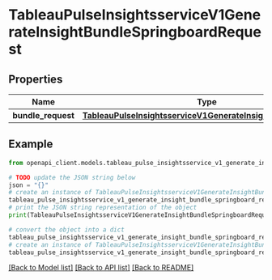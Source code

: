 # TableauPulseInsightsserviceV1GenerateInsightBundleSpringboardRequest


## Properties

Name | Type | Description | Notes
------------ | ------------- | ------------- | -------------
**bundle_request** | [**TableauPulseInsightsserviceV1GenerateInsightBundleRequest**](TableauPulseInsightsserviceV1GenerateInsightBundleRequest.md) |  | [optional] 

## Example

```python
from openapi_client.models.tableau_pulse_insightsservice_v1_generate_insight_bundle_springboard_request import TableauPulseInsightsserviceV1GenerateInsightBundleSpringboardRequest

# TODO update the JSON string below
json = "{}"
# create an instance of TableauPulseInsightsserviceV1GenerateInsightBundleSpringboardRequest from a JSON string
tableau_pulse_insightsservice_v1_generate_insight_bundle_springboard_request_instance = TableauPulseInsightsserviceV1GenerateInsightBundleSpringboardRequest.from_json(json)
# print the JSON string representation of the object
print(TableauPulseInsightsserviceV1GenerateInsightBundleSpringboardRequest.to_json())

# convert the object into a dict
tableau_pulse_insightsservice_v1_generate_insight_bundle_springboard_request_dict = tableau_pulse_insightsservice_v1_generate_insight_bundle_springboard_request_instance.to_dict()
# create an instance of TableauPulseInsightsserviceV1GenerateInsightBundleSpringboardRequest from a dict
tableau_pulse_insightsservice_v1_generate_insight_bundle_springboard_request_from_dict = TableauPulseInsightsserviceV1GenerateInsightBundleSpringboardRequest.from_dict(tableau_pulse_insightsservice_v1_generate_insight_bundle_springboard_request_dict)
```
[[Back to Model list]](../README.md#documentation-for-models) [[Back to API list]](../README.md#documentation-for-api-endpoints) [[Back to README]](../README.md)


